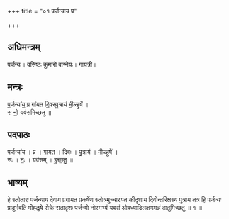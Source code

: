+++
title = "०१ पर्जन्याय प्र"

+++
## अधिमन्त्रम्
पर्जन्यः। वसिष्ठः कुमारो वाग्नेयः। गायत्री।

## मन्त्रः
प॒र्जन्या॑य॒ प्र गा॑यत दि॒वस्पु॒त्राय॑ मी॒ळ्हुषे॑ ।  
स नो॒ यव॑समिच्छतु ॥

## पदपाठः
प॒र्जन्या॑य । प्र । गा॒य॒त॒ । दि॒वः । पु॒त्राय॑ । मी॒ळ्हुषे॑ ।  
सः । नः॒ । यव॑सम् । इ॒च्छ॒तु॒ ॥

## भाष्यम्
हे स्तोतारः पर्जन्याय देवाय प्रगायत प्रकर्षेण स्तोत्रमुच्चारयत कीदृशाय दिवोन्तरिक्षस्य पुत्राय तत्र हि पर्जन्यः प्रादुर्भवति मीह्ळुषे सेक्रे सतादृशः पर्जन्यो नोस्मभ्यं यवसं ओषध्यादिलक्षणमन्नं दातुमिच्छतु ॥ १ ॥
